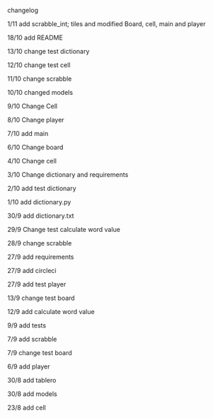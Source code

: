 changelog 

1/11 add scrabble_int; tiles and modified Board, cell, main and player 

18/10 add README

13/10 change test dictionary

12/10 change test cell 

11/10 change scrabble

10/10 changed models

9/10 Change Cell

8/10 Change player

7/10 add main 

6/10 Change board 

4/10 Change cell 

3/10 Change dictionary and requirements 

2/10 add test dictionary

1/10 add dictionary.py

30/9 add dictionary.txt

29/9 Change test calculate word value 

28/9 change scrabble 

27/9 add requirements 

27/9 add circleci 

27/9 add test player 

13/9 change test board 

12/9 add calculate word value

9/9 add tests

7/9 add scrabble

7/9 change test board 

6/9 add player

30/8 add tablero

30/8 add models

23/8 add cell 